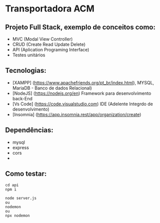 # Transportadora ACM
## Projeto Full Stack, exemplo de conceitos como:

- MVC (Modal View Controller)
- CRUD (Create Read Update Delete)
- API (Aplication Programing Interface)
- Testes unitários

## Tecnologias:
- [XAMPP] (https://www.apachefriends.org/pt_br/index.html), MYSQL, MariaDB - Banco de dados Relacional)
- [NodeJS] (https://nodejs.org/en) Framework para desenvolvimento back-End
- [Vs Code] (https://code.visualstudio.com) IDE (Adelente Integrdo de desenvolvimento)
- [Insomnia] (https://app.insomnia.rest/app/organization/create) 

## Dependências:
- mysql
- express
- cors
- 
## Como testar:

  ```
  cd api
  npm i
  ```
  ```
  node server.js
  ou
  nodemon
  ou
  npx nodemon
  ```

